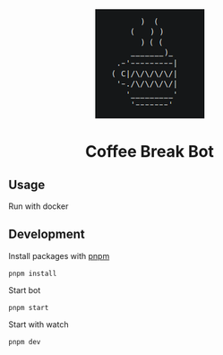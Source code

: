 <div align="center">
  <img src="./docs/assets/logo.png">
  <h1>Coffee Break Bot</h1>
</div>

## Usage

Run with docker

## Development

Install packages with [pnpm](https://pnpm.io/)
```
pnpm install
```

Start bot
```
pnpm start
```

Start with watch
```
pnpm dev
```